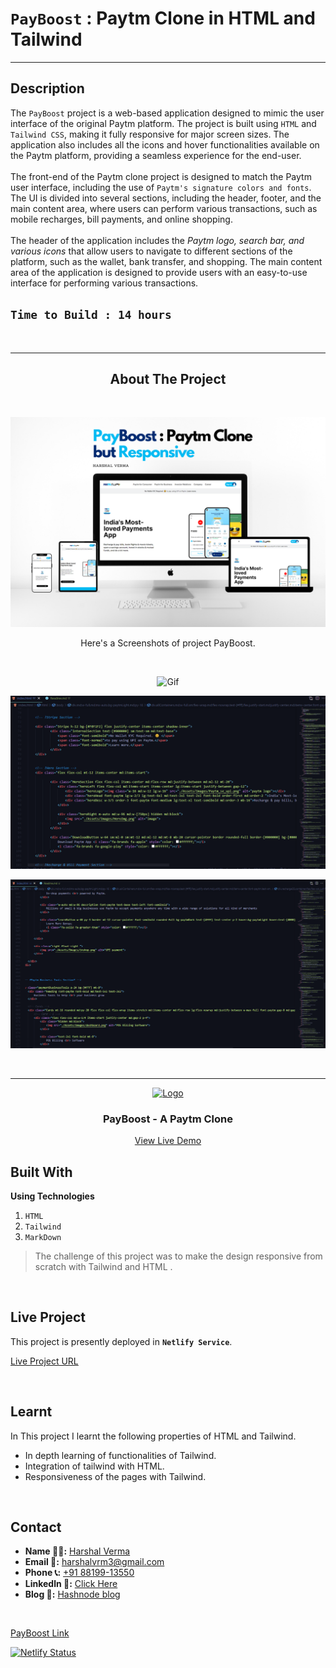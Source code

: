 # `PayBoost` : Paytm Clone in HTML and Tailwind

---

## Description
The `PayBoost` project is a web-based application designed to mimic the user interface of the original Paytm platform. The project is built using `HTML` and `Tailwind CSS`, making it fully responsive for major screen sizes. The application also includes all the icons and hover functionalities available on the Paytm platform, providing a seamless experience for the end-user.
<br> <br> 
The front-end of the Paytm clone project is designed to match the Paytm user interface, including the use of `Paytm's signature colors and fonts`. The UI is divided into several sections, including the header, footer, and the main content area, where users can perform various transactions, such as mobile recharges, bill payments, and online shopping.
<br> <br> 
The header of the application includes the *Paytm logo, search bar, and various icons* that allow users to navigate to different sections of the platform, such as the wallet, bank transfer, and shopping. The main content area of the application is designed to provide users with an easy-to-use interface for performing various transactions. 
<br>

## `Time to Build : 14 hours`
<br>

---

<div style="text-align: center;">

## About The Project
<br>

![PayBoost](./Screenshots/Head_Image.png)


Here's a Screenshots of project PayBoost.
<div style="text-align: center;">

<br>

![Gif](./Screenshots/Gif.gif)
<br>


![Code Snippet](./Screenshots/code01.png)
<br>

![Code Snippet](./Screenshots/code02.png)
<br>


</div>
<!-- PROJECT LOGO -->
<br/>
<hr>
<div align="center">
  <a href="https://github.com/harshalvrm">
    <img src="https://learncodeonline.in/mascot.png" alt="Logo" width="80">
  </a>

<h3 align="center">PayBoost - A Paytm Clone</h3>
  <p align="center">   
    <a href="https://payboost.netlify.app/">View Live Demo</a>
  </p>
</div>

</div>

## Built With

**Using Technologies**

1. `HTML`
2. `Tailwind`
3. `MarkDown`

> The challenge of this project was to make the design responsive from scratch with Tailwind and HTML .

<br>

## Live Project

This project is presently deployed in **`Netlify Service`**.


[Live Project URL](https://payboost.netlify.app/)
<br>

<!-- LEARNT -->
<br>

## Learnt
In This project I learnt the following properties of HTML and Tailwind.
- In depth learning of functionalities of Tailwind.
- Integration of tailwind with HTML.
- Responsiveness of the pages with Tailwind. 

<br>
<!-- CONTACT -->

## Contact

- **Name 👨‍💻:** [Harshal Verma](https://github.com/harshalvrm)
- **Email 📧:** [harshalvrm3@gmail.com](mailto:harshalvrm3@gmail.com)
- **Phone 📞:**  [+91 88199-13550](tel:88199-13550) 
- **Linkedln 📝:** [Click Here](https://www.linkedin.com/in/harshalvrm3/)
- **Blog 📝:** [Hashnode blog](https://xadai.hashnode.dev/)

<br>

[PayBoost Link](PayBoosthttps://payboost.netlify.app) 

[![Netlify Status](https://api.netlify.com/api/v1/badges/54b9647f-3167-4f27-b1b7-de6f432fe7bc/deploy-status)](https://app.netlify.com/sites/payboost/deploys)